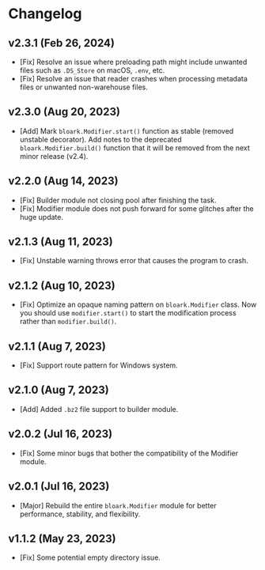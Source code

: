# Changelog

## v2.3.1 (Feb 26, 2024)
* [Fix] Resolve an issue where preloading path might include unwanted files such as `.DS_Store` on macOS, `.env`, etc.
* [Fix] Resolve an issue that reader crashes when processing metadata files or unwanted non-warehouse files.

## v2.3.0 (Aug 20, 2023)
* [Add] Mark `bloark.Modifier.start()` function as stable (removed unstable decorator). Add notes to the deprecated `bloark.Modifier.build()` function that it will be removed from the next minor release (v2.4).

## v2.2.0 (Aug 14, 2023)
* [Fix] Builder module not closing pool after finishing the task.
* [Fix] Modifier module does not push forward for some glitches after the huge update.

## v2.1.3 (Aug 11, 2023)
* [Fix] Unstable warning throws error that causes the program to crash.

## v2.1.2 (Aug 10, 2023)
* [Fix] Optimize an opaque naming pattern on `bloark.Modifier` class. Now you should use `modifier.start()` to start the modification process rather than `modifier.build()`.

## v2.1.1 (Aug 7, 2023)
* [Fix] Support route pattern for Windows system.

## v2.1.0 (Aug 7, 2023)
* [Add] Added `.bz2` file support to builder module.

## v2.0.2 (Jul 16, 2023)
* [Fix] Some minor bugs that bother the compatibility of the Modifier module.

## v2.0.1 (Jul 16, 2023)
* [Major] Rebuild the entire `bloark.Modifier` module for better performance, stability, and flexibility.

## v1.1.2 (May 23, 2023)
* [Fix] Some potential empty directory issue.
